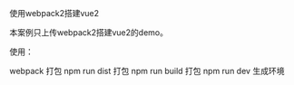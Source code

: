 使用webpack2搭建vue2

本案例只上传webpack2搭建vue2的demo。

使用：

webpack 打包 
npm run dist 打包
npm run build 打包
npm run dev 生成环境
